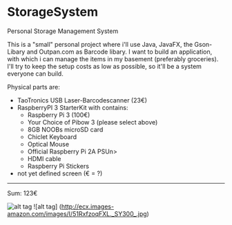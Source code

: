 # StorageSystem
Personal Storage Management System

This is a "small" personal project where i'll use Java, JavaFX, the Gson-Libary and Outpan.com as Barcode libary.
I want to build an application, with which i can manage the items in my basement (preferably groceries).
I'll try to keep the setup costs as low as possible, so it'll be a system everyone can build.

Physical parts are: 
  - TaoTronics USB Laser-Barcodescanner (23€)
  - RaspberryPI 3 StarterKit with contains:
      - Raspberry Pi 3 (100€)
      - Your Choice of Pibow 3 (please select above)
      - 8GB NOOBs microSD card
      - Chiclet Keyboard
      - Optical Mouse
      - Official Raspberry Pi 2A PSUn>
      - HDMI cable
      - Raspberry Pi Stickers
  - not yet defined screen (€ = ?)

------------------------------
Sum: 123€

![alt tag](http://ecx.images-amazon.com/images/I/71T55P9USGL._SL1500_.jpg)
![alt tag] (http://ecx.images-amazon.com/images/I/51RxfzoqFXL._SY300_.jpg)

